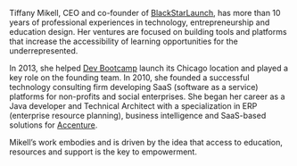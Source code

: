 Tiffany Mikell, CEO and co-founder of [BlackStarLaunch](http://blackstarmedia.org), has more than 10 years of professional experiences in technology, entrepreneurship and education design. Her ventures are focused on building tools and platforms that increase the accessibility of learning opportunities for the underrepresented.

In 2013, she helped [Dev Bootcamp](http://devbootcamp.com/locations/chicago/) launch its Chicago location and played a key role on the founding team. In 2010, she founded a successful technology consulting firm developing SaaS (software as a service) platforms for non-profits and social enterprises. She began her career as a Java developer and Technical Architect with a specialization in ERP (enterprise resource planning), business intelligence and SaaS-based solutions for [Accenture](http://www.accenture.com/us-en/pages/index.aspx).

Mikell’s work embodies and is driven by the idea that access to education, resources and support is the key to empowerment.